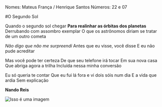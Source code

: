 Nomes: Mateus França / Henrique Santos 
Números: 22 e 07

#O Segundo Sol

Quando o segundo sol chegar
**Para realinhar as órbitas dos planetas**
Derrubando com assombro exemplar
O que os astrônomos diriam se tratar
de um outro cometa

*Não digo que não me surpreendi*
Antes que eu visse, você disse
E eu não pude acreditar

Mas você pode ter certeza
De que seu telefone irá tocar
Em sua nova casa
Que abriga agora a trilha
Incluída nessa minha conversão

Eu só queria te contar
Que eu fui lá fora e vi dois sóis num dia
E a vida que ardia
Sem explicação


**Nando Reis**


![Isso é uma imagem](https://upload.wikimedia.org/wikipedia/commons/6/60/Earth_from_Space.jpg)

